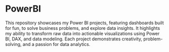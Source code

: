 # PowerBI
This repository showcases my Power BI projects, featuring dashboards built for fun, to solve business problems, and explore data insights. It highlights my ability to transform raw data into actionable visualizations using Power BI, DAX, and data modeling. Each project demonstrates creativity, problem-solving, and a passion for data analytics.
